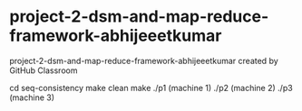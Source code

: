 # project-2-dsm-and-map-reduce-framework-abhijeeetkumar
project-2-dsm-and-map-reduce-framework-abhijeeetkumar created by GitHub Classroom


cd seq-consistency
make clean
make
./p1 (machine 1)
./p2 (machine 2)
./p3 (machine 3)
